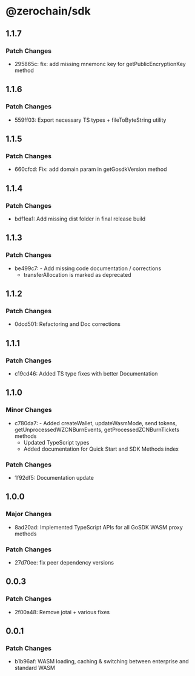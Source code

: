 # @zerochain/sdk

## 1.1.7

### Patch Changes

- 295865c: fix: add missing mnemonc key for getPublicEncryptionKey method

## 1.1.6

### Patch Changes

- 559ff03: Export necessary TS types + fileToByteString utility

## 1.1.5

### Patch Changes

- 660cfcd: Fix: add domain param in getGosdkVersion method

## 1.1.4

### Patch Changes

- bdf1ea1: Add missing dist folder in final release build

## 1.1.3

### Patch Changes

- be499c7: - Add missing code documentation / corrections
  - transferAllocation is marked as deprecated

## 1.1.2

### Patch Changes

- 0dcd501: Refactoring and Doc corrections

## 1.1.1

### Patch Changes

- c19cd46: Added TS type fixes with better Documentation

## 1.1.0

### Minor Changes

- c780da7: - Added createWallet, updateWasmMode, send tokens, getUnprocessedWZCNBurnEvents, getProcessedZCNBurnTickets methods
  - Updated TypeScript types
  - Added documentation for Quick Start and SDK Methods index

### Patch Changes

- 1f92df5: Documentation update

## 1.0.0

### Major Changes

- 8ad20ad: Implemented TypeScript APIs for all GoSDK WASM proxy methods

### Patch Changes

- 27d70ee: fix peer dependency versions

## 0.0.3

### Patch Changes

- 2f00a48: Remove jotai + various fixes

## 0.0.1

### Patch Changes

- b1b96af: WASM loading, caching & switching between enterprise and standard WASM
